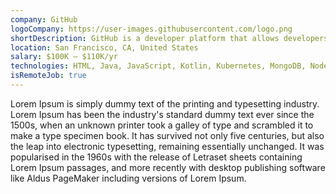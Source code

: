 ```yaml
---
company: GitHub
logoCompany: https://user-images.githubusercontent.com/logo.png
shortDescription: GitHub is a developer platform that allows developers to create, store, manage and share their code.
location: San Francisco, CA, United States
salary: $100K – $110K/yr
technologies: HTML, Java, JavaScript, Kotlin, Kubernetes, MongoDB, Node.js, PHP, PostgreSQL, Python
isRemoteJob: true
---
```


Lorem Ipsum is simply dummy text of the printing and typesetting industry.
Lorem Ipsum has been the industry's standard dummy text ever since the 1500s,
when an unknown printer took a galley of type and scrambled it to make a type specimen book.
It has survived not only five centuries, but also the leap into electronic typesetting,
remaining essentially unchanged.
It was popularised in the 1960s with the release of Letraset sheets containing Lorem Ipsum passages,
and more recently with desktop publishing software like Aldus PageMaker including versions of Lorem Ipsum.

